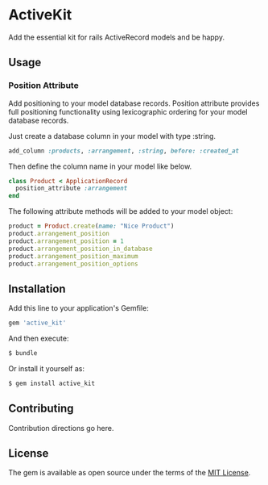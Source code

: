 # ActiveKit
Add the essential kit for rails ActiveRecord models and be happy.

## Usage

### Position Attribute

Add positioning to your model database records.
Position attribute provides full positioning functionality using lexicographic ordering for your model database records.

Just create a database column in your model with type :string.
```ruby
add_column :products, :arrangement, :string, before: :created_at
```

Then define the column name in your model like below.
```ruby
class Product < ApplicationRecord
  position_attribute :arrangement
end
```

The following attribute methods will be added to your model object:

```ruby
product = Product.create(name: "Nice Product")
product.arrangement_position
product.arrangement_position = 1
product.arrangement_position_in_database
product.arrangement_position_maximum
product.arrangement_position_options
```

## Installation
Add this line to your application's Gemfile:

```ruby
gem 'active_kit'
```

And then execute:
```bash
$ bundle
```

Or install it yourself as:
```bash
$ gem install active_kit
```

## Contributing
Contribution directions go here.

## License
The gem is available as open source under the terms of the [MIT License](https://opensource.org/licenses/MIT).
